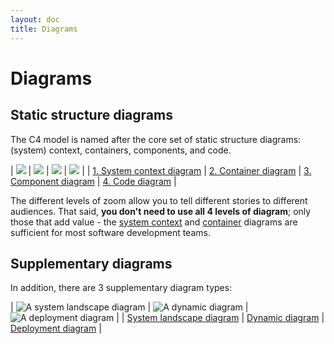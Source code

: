 ```yaml
---
layout: doc
title: Diagrams
---
```


# Diagrams

## Static structure diagrams

The C4 model is named after the core set of static structure diagrams:
(system) context, containers, components, and code.

| ![](https://static.structurizr.com/workspace/36141/diagrams/SystemContext.png) | ![](https://static.structurizr.com/workspace/36141/diagrams/Containers.png) | ![](https://static.structurizr.com/workspace/36141/diagrams/Components.png) | ![](https://static.structurizr.com/workspace/36141/diagrams/MainframeBankingSystemFacade.png) |
| [1. System context diagram](/diagrams/01-system-context) | [2. Container diagram](/diagrams/02-container) | [3. Component diagram](/diagrams/03-components) | [4. Code diagram](/diagrams/04-code) |

The different levels of zoom allow you to tell different stories to different audiences.
That said, __you don't need to use all 4 levels of diagram__; only those that add value -
the [system context](/diagrams/01-system-context) and [container](/diagrams/02-container) diagrams are sufficient for most software development teams.

## Supplementary diagrams

In addition, there are 3 supplementary diagram types:

| ![A system landscape diagram](https://static.structurizr.com/workspace/28201/diagrams/SystemLandscape.png) | ![A dynamic diagram](https://static.structurizr.com/workspace/36141/diagrams/SignIn.png) | ![A deployment diagram](https://static.structurizr.com/workspace/36141/diagrams/LiveDeployment.png) |
| [System landscape diagram](/diagrams/05-system-landscape) | [Dynamic diagram](/diagrams/06-dynamic) | [Deployment diagram](/diagrams/07-deployment) |

<!-- <script type="application/javascript" src="https://code.jquery.com/jquery-3.7.1.slim.min.js"></script>
<script type="application/javascript" src="/assets/c4model.js"></script> -->